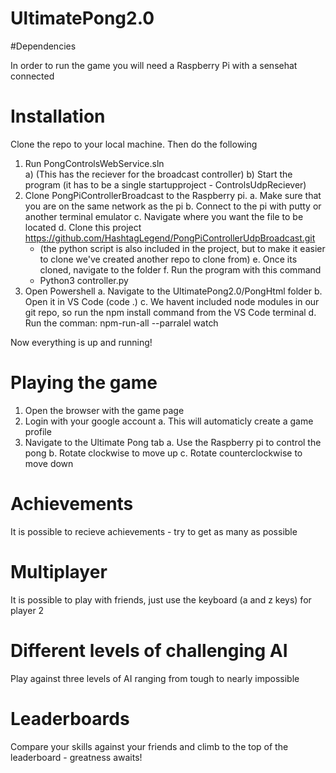 # UltimatePong2.0

#Dependencies

In order to run the game you will need a Raspberry Pi with a sensehat connected

# Installation

Clone the repo to your local machine. Then do the following
  1. Run PongControlsWebService.sln <br>
    a) (This has the reciever for the broadcast controller)
    b) Start the program (it has to be a single startupproject - ControlsUdpReciever)
  2. Clone PongPiControllerBroadcast to the Raspberry pi.
    a. Make sure that you are on the same network as the pi
    b. Connect to the pi with putty or another terminal emulator
    c. Navigate where you want the file to be located
    d. Clone this project https://github.com/HashtagLegend/PongPiControllerUdpBroadcast.git
      - (the python script is also included in the project, but to make it easier to clone we've created another repo to clone from)
    e. Once its cloned, navigate to the folder
    f. Run the program with this command 
      - Python3 controller.py
  3. Open Powershell
    a. Navigate to the UltimatePong2.0/PongHtml folder
    b. Open it in VS Code (code .)
    c. We havent included node modules in our git repo, so run the npm install command from the VS Code terminal
    d. Run the comman: npm-run-all --parralel watch
  
  Now everything is up and running!
  
  # Playing the game
  
  1. Open the browser with the game page
  2. Login with your google account
    a. This will automaticly create a game profile
  3. Navigate to the Ultimate Pong tab
    a. Use the Raspberry pi to control the pong
    b. Rotate clockwise to move up
    c. Rotate counterclockwise to move down
    
  # Achievements
  
  It is possible to recieve achievements - try to get as many as possible
  
  # Multiplayer
  
  It is possible to play with friends, just use the keyboard (a and z keys) for player 2
  
  # Different levels of challenging AI
  
  Play against three levels of AI ranging from tough to nearly impossible
  
  # Leaderboards
  
  Compare your skills against your friends and climb to the top of the leaderboard - greatness awaits!
  
